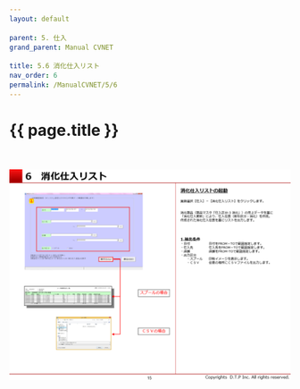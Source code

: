 ```yaml
---
layout: default

parent: 5. 仕入
grand_parent: Manual CVNET

title: 5.6 消化仕入リスト
nav_order: 6
permalink: /ManualCVNET/5/6
---
```


# {{ page.title }} <br/><br/>

<a href="/img/Shiire/S16.PNG" target="_blank">
<img src="/img/Shiire/S16.PNG" alt="login image"></a>

